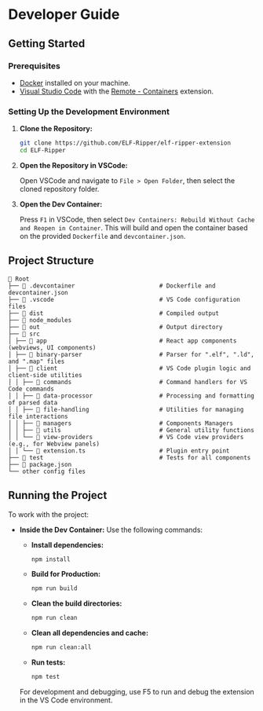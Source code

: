 # Developer Guide

## Getting Started

### Prerequisites

- [Docker](https://www.docker.com/get-started) installed on your machine.
- [Visual Studio Code](https://code.visualstudio.com/) with the [Remote - Containers](https://marketplace.visualstudio.com/items?itemName=ms-vscode-remote.remote-containers) extension.

### Setting Up the Development Environment

1. **Clone the Repository:**

   ```sh
   git clone https://github.com/ELF-Ripper/elf-ripper-extension
   cd ELF-Ripper
   ```

2. **Open the Repository in VSCode:**

   Open VSCode and navigate to `File > Open Folder`, then select the cloned repository folder.

3. **Open the Dev Container:**

   Press `F1` in VSCode, then select `Dev Containers: Rebuild Without Cache and Reopen in Container`. This will build and open the container based on the provided `Dockerfile` and `devcontainer.json`.

## Project Structure

```
📁 Root
├── 📁 .devcontainer                        # Dockerfile and devcontainer.json
├── 📁 .vscode                              # VS Code configuration files
├── 📁 dist                                 # Compiled output
├── 📁 node_modules
├── 📁 out                                  # Output directory
├── 📁 src
│ ├── 📁 app                                # React app components (webviews, UI components)
│ ├── 📁 binary-parser                      # Parser for ".elf", ".ld", and ".map" files
│ ├── 📁 client                             # VS Code plugin logic and client-side utilities
│ │ ├── 📁 commands                         # Command handlers for VS Code commands
│ │ ├── 📁 data-processor                   # Processing and formatting of parsed data
│ │ ├── 📁 file-handling                    # Utilities for managing file interactions
│ │ ├── 📁 managers                         # Components Managers
│ │ ├── 📁 utils                            # General utility functions
│ │ └── 📁 view-providers                   # VS Code view providers (e.g., for Webview panels)
│ │ └── 📄 extension.ts                     # Plugin entry point
├── 📁 test                                 # Tests for all components
├── 📄 package.json
└── other config files
```

## Running the Project

To work with the project:

- **Inside the Dev Container:** Use the following commands:

  - **Install dependencies:**

    ```sh
    npm install
    ```

  - **Build for Production:**

    ```sh
    npm run build
    ```

  - **Clean the build directories:**

    ```sh
    npm run clean
    ```

  - **Clean all dependencies and cache:**

    ```sh
    npm run clean:all
    ```

  - **Run tests:**

    ```sh
    npm test
    ```

  For development and debugging, use F5 to run and debug the extension in the VS Code environment.